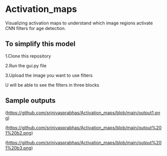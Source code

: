 # Activation_maps
Visualizing activation maps to understand which image regions activate CNN filters for age detection.

## To simplify this model

1.Clone this repository

2.Run the gui.py file

3.Upload the image you want to use filters
 
U will be able to see the filters in three blocks

## Sample outputs

(https://github.com/srinivasprabhas/Activation_maps/blob/main/output1.png)

(https://github.com/srinivasprabhas/Activation_maps/blob/main/output%201%20b2.png)

(https://github.com/srinivasprabhas/Activation_maps/blob/main/output%201%20b3.png)


